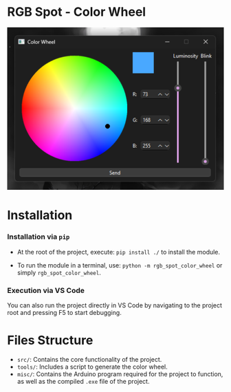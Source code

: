 # RGB Spot - Color Wheel

![](./images/color_wheel.png)

Installation
============

### Installation via `pip`
- At the root of the project, execute: `pip install ./` to install the module.

- To run the module in a terminal, use: `python -m rgb_spot_color_wheel` or simply `rgb_spot_color_wheel`.

### Execution via VS Code
You can also run the project directly in VS Code by navigating to the project root and pressing F5 to start debugging.

Files Structure
===============

- `src/`: Contains the core functionality of the project.
- `tools/`: Includes a script to generate the color wheel.
- `misc/`: Contains the Arduino program required for the project to function, as well as the compiled `.exe` file of the project.
